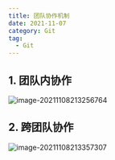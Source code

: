 ```yaml
---
title: 团队协作机制
date: 2021-11-07
category: Git
tag:
  - Git
---
```


## 1. 团队内协作

![image-20211108213256764](http://img.hl1015.top/blog/image-20211108213256764.png)

## 2. 跨团队协作

![image-20211108213357307](http://img.hl1015.top/blog/image-20211108213357307.png)

